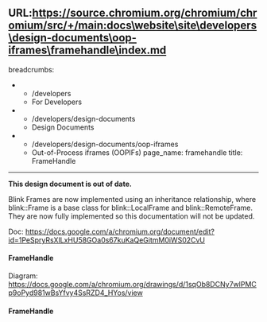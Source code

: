 URL:https://source.chromium.org/chromium/chromium/src/+/main:docs\website\site\developers\design-documents\oop-iframes\framehandle\index.md
---
breadcrumbs:
- - /developers
  - For Developers
- - /developers/design-documents
  - Design Documents
- - /developers/design-documents/oop-iframes
  - Out-of-Process iframes (OOPIFs)
page_name: framehandle
title: FrameHandle
---

**This design document is out of date.**

Blink Frames are now implemented using an inheritance relationship, where
blink::Frame is a base class for blink::LocalFrame and blink::RemoteFrame. They
are now fully implemented so this documentation will not be updated.

Doc:
<https://docs.google.com/a/chromium.org/document/edit?id=1PeSpryRsXlLxHU58GOa0s67kuKaQeGitmM0iWS02CvU>

#### FrameHandle

Diagram:
https://docs.google.com/a/chromium.org/drawings/d/1sqOb8DCNy7wlPMCp9oPyd981wBsYfvy4SsRZD4_HYos/view

#### FrameHandle
